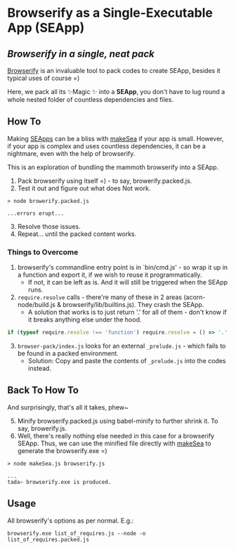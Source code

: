 # Browserify as a Single-Executable App (SEApp)
## _Browserify in a single, neat pack_

[Browserify](https://github.com/browserify/browserify) is an invaluable tool to pack codes to create SEApp, besides it typical uses of course =)

Here, we pack all its ✨Magic ✨ into a **SEApp**, you don't have to lug round a whole nested folder of countless dependencies and files.

## How To

Making [SEApps](https://nodejs.org/docs/latest/api/single-executable-applications.html) can be a bliss with [makeSea](https://github.com/sdneon/makeSea) if your app is small. However, if your app is complex and uses countless dependencies, it can be a nightmare, even with the help of browserify.

This is an exploration of bundling the mammoth browserify into a SEApp.

1. Pack browserify using itself =) - to say, browerify.packed.js.
2. Test it out and figure out what does Not work.
```
> node browerify.packed.js

...errors erupt...
```
3. Resolve those issues.
4. Repeat... until the packed content works.

### Things to Overcome

1. browserify's commandline entry point is in `bin/cmd.js' - so wrap it up in a function and export it, if we wish to reuse it programmatically.
   * If not, it can be left as is. And it will still be triggered when the SEApp runs.
2. `require.resolve` calls - there're many of these in 2 areas (acorn-node/build.js & browserify/lib/builtins.js). They crash the SEApp.
   * A solution that works is to just return '.' for all of them - don't know if it breaks anything else under the hood.
```js
if (typeof require.resolve !== 'function') require.resolve = () => '.'; //prepend this faker
```
3. `browser-pack/index.js` looks for an external `_prelude.js` - which fails to be found in a packed environment.
   * Solution: Copy and paste the contents of `_prelude.js` into the codes instead.

## Back To How To

And surprisingly, that's all it takes, phew~

5. Minify browserify.packed.js using babel-minify to further shrink it. To say, browerify.js.
6. Well, there's really nothing else needed in this case for a browserify SEApp. Thus, we can use the minified file directly with [makeSea](https://github.com/sdneon/makeSea) to generate the browserify.exe =) 
```
> node makeSea.js browserify.js

...
tada~ browserify.exe is produced.
```

## Usage

All browserify's options as per normal. E.g.:
```
browserify.exe list_of_requires.js --node -o list_of_requires.packed.js
```